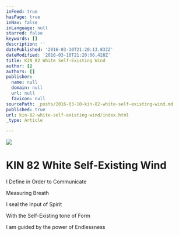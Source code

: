 ```yaml
---
inFeed: true
hasPage: true
inNav: false
inLanguage: null
starred: false
keywords: []
description: ''
datePublished: '2016-03-10T21:20:13.833Z'
dateModified: '2016-03-10T21:20:06.428Z'
title: KIN 82 White Self-Existing Wind
author: []
authors: []
publisher:
  name: null
  domain: null
  url: null
  favicon: null
sourcePath: _posts/2016-03-10-kin-82-white-self-existing-wind.md
published: true
url: kin-82-white-self-existing-wind/index.html
_type: Article

---
```

![](https://the-grid-user-content.s3-us-west-2.amazonaws.com/ece4801c-e3b2-4e5e-95a4-6a8766383d61.png)

# KIN 82 White Self-Existing Wind

I Define in Order to Communicate

Measuring Breath

I seal the Input of Spirit

With the Self-Existing tone of Form

I am guided by the power of Endlessness